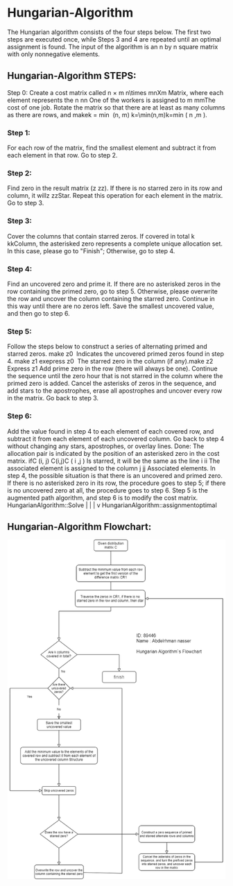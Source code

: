 # Hungarian-Algorithm
The Hungarian algorithm consists of the four steps below. The first two steps are executed once,
 while Steps 3 and 4 are repeated until an optimal assignment is found. 
 The input of the algorithm is an n by n square matrix with only nonnegative elements.

## Hungarian-Algorithm STEPS:
Step 0: Create a cost matrix called n × m n\times mnXm Matrix, where each element represents the n nn One of the workers is assigned to m mmThe cost of one job.
Rotate the matrix so that there are at least as many columns as there are rows, and makek = min ⁡ (n, m) k=\min(n,m)k=min ( n ,m ).


### Step 1: 
For each row of the matrix, find the smallest element and subtract it from each element in that row. Go to step 2.


### Step 2: 
Find zero in the result matrix (z zz). If there is no starred zero in its row and column, it willz zzStar. Repeat this operation for each element in the matrix. Go to step 3.


### Step 3: 
Cover the columns that contain starred zeros.
If covered in total k kkColumn, the asterisked zero represents a complete unique allocation set. In this case, please go to "Finish";
Otherwise, go to step 4.


### Step 4:
Find an uncovered zero and prime it.
If there are no asterisked zeros in the row containing the primed zero, go to step 5.
Otherwise, please overwrite the row and uncover the column containing the starred zero.
Continue in this way until there are no zeros left.
Save the smallest uncovered value, and then go to step 6.


### Step 5: 
Follow the steps below to construct a series of alternating primed and starred zeros.
make z0 ​ Indicates the uncovered primed zeros found in step 4. 
make z1 exepress z0	​ The starred zero in the column (if any).​
make z2 Express z1​ Add prime zero in the row (there will always be one).
Continue the sequence until the zero hour that is not starred in the column where the primed zero is added.
Cancel the asterisks of zeros in the sequence, and add stars to the apostrophes, erase all apostrophes and uncover every row in the matrix.
Go back to step 3.


### Step 6: 
Add the value found in step 4 to each element of each covered row, and subtract it from each element of each uncovered column.
Go back to step 4 without changing any stars, apostrophes, or overlay lines.
Done: The allocation pair is indicated by the position of an asterisked zero in the cost matrix.
ifC (i, j) C(i,j)C ( i ,j ) Is starred, it will be the same as the line i ii The associated element is assigned to the column j jj Associated elements.
In step 4, the possible situation is that there is an uncovered and primed zero.
If there is no asterisked zero in its row, the procedure goes to step 5;
if there is no uncovered zero at all, the procedure goes to step 6. 
Step 5 is the augmented path algorithm, and step 6 is to modify the cost matrix.
				HungarianAlgorithm::Solve
							|
							|
							|
							v
			HungarianAlgorithm::assignmentoptimal


## Hungarian-Algorithm Flowchart:

![Flowchart](Flowchart.png "Flowchart")
